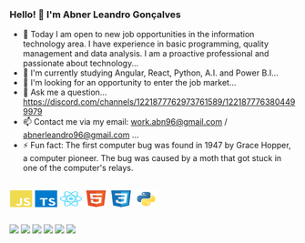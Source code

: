 ### Hello! 👋 I'm Abner Leandro Gonçalves 

- 🔭 Today I am open to new job opportunities in the information technology area. I have experience in basic programming, quality management and data analysis. I am a proactive professional and passionate about technology...
- 🌱 I'm currently studying Angular, React, Python, A.I. and Power B.I...
- 👯 I'm looking for an opportunity to enter the job market...
- 💬 Ask me a question... https://discord.com/channels/1221877762973761589/1221877763804499979
- 📫 Contact me via my email: work.abn96@gmail.com / abnerleandro96@gmail.com ...
- ⚡ Fun fact: The first computer bug was found in 1947 by Grace Hopper, a computer pioneer. The bug was caused by a moth that got stuck in one of the computer's relays.

<div style="display: inline_block"><br>
  <img align="center" alt="AbN-Js" height="30" width="40" src="https://raw.githubusercontent.com/devicons/devicon/master/icons/javascript/javascript-plain.svg">
  <img align="center" alt="AbN-Ts" height="30" width="40" src="https://raw.githubusercontent.com/devicons/devicon/master/icons/typescript/typescript-plain.svg">
  <img align="center" alt="AbN-React" height="30" width="40" src="https://raw.githubusercontent.com/devicons/devicon/master/icons/react/react-original.svg">
  <img align="center" alt="AbN-HTML" height="30" width="40" src="https://raw.githubusercontent.com/devicons/devicon/master/icons/html5/html5-original.svg">
  <img align="center" alt="AbN-CSS" height="30" width="40" src="https://raw.githubusercontent.com/devicons/devicon/master/icons/css3/css3-original.svg">
  <img align="center" alt="AbN-Python" height="30" width="40" src="https://raw.githubusercontent.com/devicons/devicon/master/icons/python/python-original.svg">
  
  
  ##
 
<div> 
  <a href="https://www.youtube.com/channel/UC0LROSNl0OnLuHGhSM3jUPw" target="_blank"><img src="https://img.shields.io/badge/YouTube-FF0000?style=for-the-badge&logo=youtube&logoColor=white" target="_blank"></a>
  <a href="https://www.instagram.com/abnerleandro/" target="_blank"><img src="https://img.shields.io/badge/-Instagram-%23E4405F?style=for-the-badge&logo=instagram&logoColor=white" target="_blank"></a>
 	<a href="https://www.twitch.tv/xxxabn13xxx" target="_blank"><img src="https://img.shields.io/badge/Twitch-9146FF?style=for-the-badge&logo=twitch&logoColor=white" target="_blank"></a>
 <a href="https://discord.com/channels/1221877762973761589/1221877763804499979" target="_blank"><img src="https://img.shields.io/badge/Discord-7289DA?style=for-the-badge&logo=discord&logoColor=white" target="_blank"></a> 
  <a href = "mailto:abnerleandro96@gmail.com"><img src="https://img.shields.io/badge/-Gmail-%23333?style=for-the-badge&logo=gmail&logoColor=white" target="_blank"></a>
  <a href="https://www.linkedin.com/in/abner-leandro-gon%C3%A7alves-1b5b87135/" target="_blank"><img src="https://img.shields.io/badge/-LinkedIn-%230077B5?style=for-the-badge&logo=linkedin&logoColor=white" target="_blank"></a> 
  
</div>




